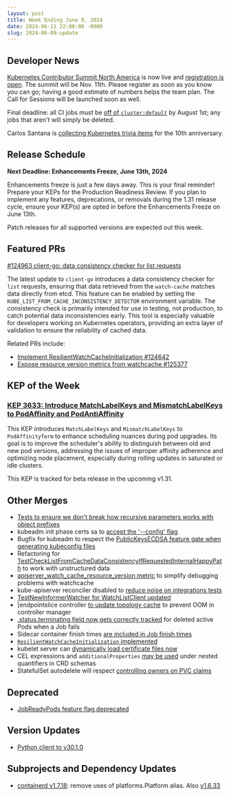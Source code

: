 ```yaml
---
layout: post
title: Week Ending June 9, 2024
date: 2024-06-11 22:00:00 -0000
slug: 2024-06-09-update
---
```


## Developer News

[Kubernetes Contributor Summit North America](https://www.kubernetes.dev/events/2024/kcsna/) is now live and [registration is open](https://www.kubernetes.dev/events/2024/kcsna/registration/).  The summit will be Nov. 11th.  Please register as soon as you know you can go; having a good estimate of numbers helps the team plan.  The Call for Sessions will be launched soon as well.

Final deadline: all CI jobs must be [off of `cluster:default`](https://groups.google.com/a/kubernetes.io/g/dev/c/p6PAML90ZOU/m/C7hlRHdxAAAJ) by August 1st; any jobs that aren't will simply be deleted.

Carlos Santana is [collecting Kubernetes trivia items](https://groups.google.com/a/kubernetes.io/g/dev/c/AmAbg-V2bv4) for the 10th anniversary.

## Release Schedule

**Next Deadline: Enhancements Freeze, June 13th, 2024**

Enhancements freeze is just a few days away. This is your final reminder! Prepare your KEPs for the Production Readiness Review. If you plan to implement any features, deprecations, or removals during the 1.31 release cycle, ensure your KEP(s) are opted in before the Enhancements Freeze on June 13th.

Patch releases for all supported versions are expected out this week.

## Featured PRs

[#124963 client-go: data consistency checker for list requests](https://github.com/kubernetes/kubernetes/pull/124963)

The latest update to `client-go` introduces a data consistency checker for `list` requests, ensuring that data retrieved from the `watch-cache` matches data directly from etcd. This feature can be enabled by setting the `KUBE_LIST_FROM_CACHE_INCONSISTENCY_DETECTOR` environment variable. The consistency check is primarily intended for use in testing, not production, to catch potential data inconsistencies early. This tool is especially valuable for developers working on Kubernetes operators, providing an extra layer of validation to ensure the reliability of cached data.

Related PRs include:
- [Implement ResilientWatchCacheInitialization #124642](https://github.com/kubernetes/kubernetes/pull/124642)
- [Expose resource version metrics from watchcache #125377](https://github.com/kubernetes/kubernetes/pull/125377)

## KEP of the Week
### [KEP 3633: Introduce MatchLabelKeys and MismatchLabelKeys to PodAffinity and PodAntiAffinity](https://github.com/kubernetes/enhancements/tree/master/keps/sig-scheduling/3633-matchlabelkeys-to-podaffinity)

This KEP introduces `MatchLabelKeys` and `MismatchLabelKeys` to `PodAffinityTerm` to enhance scheduling nuances during pod upgrades. Its goal is to improve the scheduler's ability to distinguish between old and new pod versions, addressing the issues of improper affinity adherence and optimizing node placement, especially during rolling updates in saturated or idle clusters.

This KEP is tracked for beta release in the upcoming v1.31.

## Other Merges

* [Tests to ensure we don't break how recursive parameters works with object prefixes](https://github.com/kubernetes/kubernetes/pull/125441)
* kubeadm init phase certs sa to [accept the '--config' flag](https://github.com/kubernetes/kubernetes/pull/125396)
* Bugfix for kubeadm to respect the [PublicKeysECDSA feature gate when generating kubeconfig files](https://github.com/kubernetes/kubernetes/pull/125388)
* Refactoring for [TestCheckListFromCacheDataConsistencyIfRequestedInternalHappyPath](https://github.com/kubernetes/kubernetes/pull/125383) to work with unstructured data
* [apiserver_watch_cache_resource_version metric](https://github.com/kubernetes/kubernetes/pull/125377) to simplify debugging problems with watchcache
* kube-apiserver reconciler disabled to [reduce noise on integrations tests](https://github.com/kubernetes/kubernetes/pull/125329)
* [TestNewInformerWatcher for WatchListClient updated](https://github.com/kubernetes/kubernetes/pull/125302)
* [endpointslice controller [to update topology cache](https://github.com/kubernetes/kubernetes/pull/125294) to prevent OOM in controller manager
* [.status.terminating field now gets correctly tracked](https://github.com/kubernetes/kubernetes/pull/125175) for deleted active Pods when a Job fails
* Sidecar container finish times [are included in Job finish times](https://github.com/kubernetes/kubernetes/pull/124942)
* [`ResilientWatchCacheInitialization` implemented](https://github.com/kubernetes/kubernetes/pull/124642)
* kubelet server can [dynamically load certificate files now](https://github.com/kubernetes/kubernetes/pull/124574)
* CEL expressions and `additionalProperties` [may be used](https://github.com/kubernetes/kubernetes/pull/124381) under nested quantifiers in CRD schemas
* StatefulSet autodelete will respect [controlling owners on PVC claims](https://github.com/kubernetes/kubernetes/pull/122499)

## Deprecated

* [JobReadyPods feature flag deprecated](https://github.com/kubernetes/kubernetes/pull/125168)

## Version Updates

* [Python client to v30.1.0](https://github.com/kubernetes-client/python/releases/tag/v30.1.0)

## Subprojects and Dependency Updates

* [containerd v1.7.18](https://github.com/containerd/containerd/releases/tag/v1.7.18): remove uses of platforms.Platform alias. Also [v1.6.33](https://github.com/containerd/containerd/releases/tag/v1.6.33)
